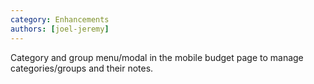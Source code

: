 ```yaml
---
category: Enhancements
authors: [joel-jeremy]
---
```


Category and group menu/modal in the mobile budget page to manage categories/groups and their notes.

